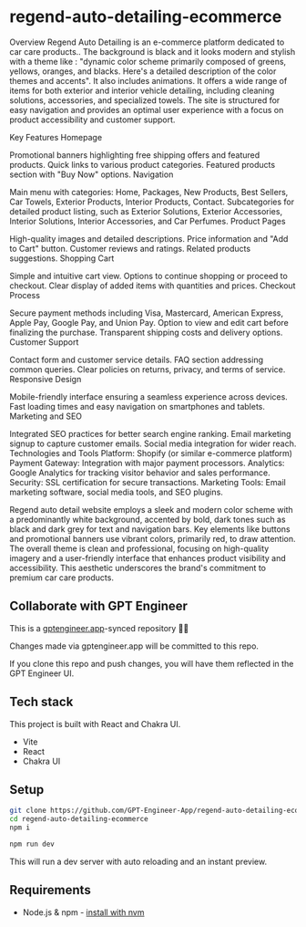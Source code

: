 # regend-auto-detailing-ecommerce

Overview
Regend Auto Detailing is an e-commerce platform dedicated to car care products.. The background is black and it looks modern and stylish with a theme  like : "dynamic color scheme primarily composed of greens, yellows, oranges, and blacks. Here's a detailed description of the color themes and accents". It also includes animations. It offers a wide range of items for both exterior and interior vehicle detailing, including cleaning solutions, accessories, and specialized towels. The site is structured for easy navigation and provides an optimal user experience with a focus on product accessibility and customer support.

Key Features
Homepage

Promotional banners highlighting free shipping offers and featured products.
Quick links to various product categories.
Featured products section with "Buy Now" options.
Navigation

Main menu with categories: Home, Packages, New Products, Best Sellers, Car Towels, Exterior Products, Interior Products, Contact.
Subcategories for detailed product listing, such as Exterior Solutions, Exterior Accessories, Interior Solutions, Interior Accessories, and Car Perfumes.
Product Pages

High-quality images and detailed descriptions.
Price information and "Add to Cart" button.
Customer reviews and ratings.
Related products suggestions.
Shopping Cart

Simple and intuitive cart view.
Options to continue shopping or proceed to checkout.
Clear display of added items with quantities and prices.
Checkout Process

Secure payment methods including Visa, Mastercard, American Express, Apple Pay, Google Pay, and Union Pay.
Option to view and edit cart before finalizing the purchase.
Transparent shipping costs and delivery options.
Customer Support

Contact form and customer service details.
FAQ section addressing common queries.
Clear policies on returns, privacy, and terms of service.
Responsive Design

Mobile-friendly interface ensuring a seamless experience across devices.
Fast loading times and easy navigation on smartphones and tablets.
Marketing and SEO

Integrated SEO practices for better search engine ranking.
Email marketing signup to capture customer emails.
Social media integration for wider reach.
Technologies and Tools
Platform: Shopify (or similar e-commerce platform)
Payment Gateway: Integration with major payment processors.
Analytics: Google Analytics for tracking visitor behavior and sales performance.
Security: SSL certification for secure transactions.
Marketing Tools: Email marketing software, social media tools, and SEO plugins.

Regend auto detail website employs a sleek and modern color scheme with a predominantly white background, accented by bold, dark tones such as black and dark grey for text and navigation bars. Key elements like buttons and promotional banners use vibrant colors, primarily red, to draw attention. The overall theme is clean and professional, focusing on high-quality imagery and a user-friendly interface that enhances product visibility and accessibility. This aesthetic underscores the brand's commitment to premium car care products.

## Collaborate with GPT Engineer

This is a [gptengineer.app](https://gptengineer.app)-synced repository 🌟🤖

Changes made via gptengineer.app will be committed to this repo.

If you clone this repo and push changes, you will have them reflected in the GPT Engineer UI.

## Tech stack

This project is built with React and Chakra UI.

- Vite
- React
- Chakra UI

## Setup

```sh
git clone https://github.com/GPT-Engineer-App/regend-auto-detailing-ecommerce.git
cd regend-auto-detailing-ecommerce
npm i
```

```sh
npm run dev
```

This will run a dev server with auto reloading and an instant preview.

## Requirements

- Node.js & npm - [install with nvm](https://github.com/nvm-sh/nvm#installing-and-updating)
